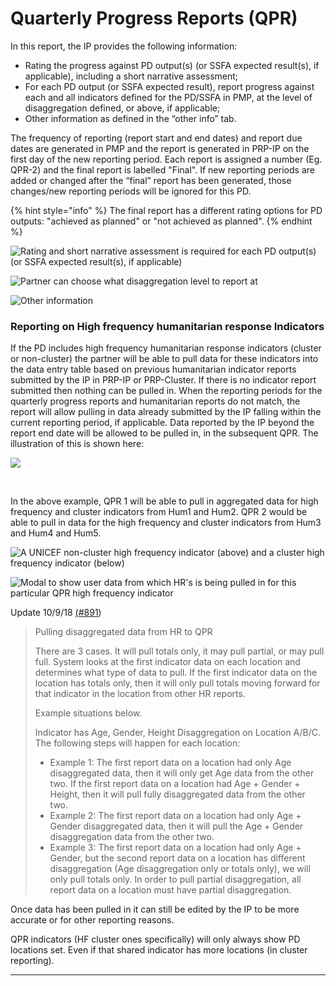 # Quarterly Progress Reports \(QPR\)

In this report, the IP provides the following information:

* Rating the progress against PD output\(s\) \(or SSFA expected result\(s\), if applicable\), including a short narrative assessment;
* For each PD output \(or SSFA expected result\), report progress against each and all indicators defined for the PD/SSFA in PMP, at the level of disaggregation defined, or above, if applicable;
* Other information as defined in the “other info” tab.

The frequency of reporting \(report start and end dates\) and report due dates are generated in PMP and the report is generated in PRP-IP on the first day of the new reporting period. Each report is assigned a number \(Eg. QPR-2\) and the final report is labelled "Final". If new reporting periods are added or changed after the “final” report has been generated, those changes/new reporting periods will be ignored for this PD.

{% hint style="info" %}
The final report has a different rating options for PD outputs: "achieved as planned" or "not achieved as planned".
{% endhint %}

![Rating and short narrative assessment is required for each PD output\(s\) \(or SSFA expected result\(s\), if applicable\)](https://lh5.googleusercontent.com/7G2VkBUJtFDz8TQNIdAZDc4WuyJyw6XonL-pl_1utCZtxvrPDjP_YTvtOOyIh5gTqLqyEQ6leN-YuynLtuSkzXczxCmr9368L7Vmtt8TdVPXaUEjiHEirha5Jn1aJ9l0cghrQ2j-)

![Partner can choose what disaggregation level to report at](https://lh6.googleusercontent.com/AhcdSJNR7gbTeN_cGSUVKpzgQyJnSBOkWL1fl4-YeXCMitBfl9VffukAcDq8gZxTpoC0p7Fdg7QxqvjGW-WWGPvKG1ROVo7YH_PU6WYraO6R4CixPaT21zEzw1RxYf5-UrCWQ3i5)

![Other information](https://lh6.googleusercontent.com/hylYzlbyBsuOIzR83kdjvpivpCnVdsLX-Vhh4C9fK7tUcz2K9CPbPZfIIXacL7jiz87vo9U1kpElWXdqfN_iamKkaWURvoxb-g1H1beF9yIIfJsgrDpWyGuArDua0GbWwF6hKJ9M)

### **Reporting on High frequency humanitarian response Indicators**

If the PD includes high frequency humanitarian response indicators \(cluster or non-cluster\) the partner will be able to pull data for these indicators into the data entry table based on previous humanitarian indicator reports submitted by the IP in PRP-IP or PRP-Cluster. If there is no indicator report submitted then nothing can be pulled in. When the reporting periods for the quarterly progress reports and humanitarian reports do not match, the report will allow pulling in data already submitted by the IP falling within the current reporting period, if applicable. Data reported by the IP beyond the report end date will be allowed to be pulled in, in the subsequent QPR. The illustration of this is shown here:

![](https://lh6.googleusercontent.com/RJ4jfIdBmr-xPoxo_fa_49OvAh-dcROOok_7ZWIdNcr_kckTiz8ducFJ6xtgyftCMvzkasft67VwHLKJmOX3kSU6rfy4HDwMnZ16cdsD7F8J4_92w139HnvxZ2wM_EeuUvJeU1Hk)

**​**

In the above example, QPR 1 will be able to pull in aggregated data for high frequency and cluster indicators from Hum1 and Hum2. QPR 2 would be able to pull in data for the high frequency and cluster indicators from Hum3 and Hum4 and Hum5.

![A UNICEF non-cluster high frequency indicator \(above\) and a cluster high frequency indicator \(below\)](https://lh4.googleusercontent.com/AIjUf8gP5DJb1-S2S3Vl3OIJCY1BEGRNZ_pR915_jPSwSz92eJmKIN7NglbP-xxYjhatRjDk5Myhcj9pgYFVTUiBSUpUnULB19uh6-_e1WvL8IIw5ZQ5HHNqtyP9YBdglweLriy7)

![Modal to show user data from which HR&apos;s is being pulled in for this particular QPR high frequency indicator](https://lh5.googleusercontent.com/TP_omlOo1rkfOl04lrsxBSmBiJcM_QWHDLTc-lDKex419eV_wbFJJLUTVJbNKy91VVMrraUKFV6IDxrz3hzmox0V726LDJvwuuwCtEwSYfcHftIAhgvNRqGXvRLJi8agHXB46O18)

  
Update 10/9/18 [\(\#891](https://waffle.io/unicef/etools-partner-reporting-portal/cards/5b96dbd9b97639001dd69a30)\)

> Pulling disaggregated data from HR to QPR
>
> There are 3 cases. It will pull totals only, it may pull partial, or may pull full. System looks at the first indicator data on each location and determines what type of data to pull. If the first indicator data on the location has totals only, then it will only pull totals moving forward for that indicator in the location from other HR reports.
>
> Example situations below.
>
> Indicator has Age, Gender, Height Disaggregation on Location A/B/C. The following steps will happen for each location:
>
> * Example 1:  The first report data on a location had only Age disaggregated data, then it will only get Age data from the other two. If the first report data on a location had Age + Gender + Height, then it will pull fully disaggregated data from the other two.
> * Example 2:  The first report data on a location had only Age + Gender disaggregated data, then it will pull the Age + Gender disaggregation data from the other two.
> * Example 3: The first report data on a location had only Age + Gender, but the second report data on a location has different disaggregation \(Age disaggregation only or totals only\), we will only pull totals only. In order to pull partial disaggregation, all report data on a location must have partial disaggregation.



Once data has been pulled in it can still be edited by the IP to be more accurate or for other reporting reasons.

QPR indicators \(HF cluster ones specifically\) will only always show PD locations set. Even if that shared indicator has more locations \(in cluster reporting\).  
****

